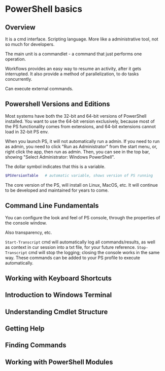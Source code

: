 # PowerShell basics
## Overview
It is a cmd interface. Scripting language. More like a administrative tool, not so much for developers. 

The main unit is a commandlet - a command that just performs one operation. 

Workflows provides an easy way to resume an activity, after it gets interrupted. It also provide a method of parallelization, to do tasks concurrently. 

Can execute external commands.

## Powershell Versions and Editions
Most systems have both the 32-bit and 64-bit versions of PowerShell installed. You want to use the 64-bit version exclusively, because most of the PS functionality comes from extensions, and 64-bit extensions cannot load in 32-bit PS env. 

When you launch PS, it will not automatically run a admin. If you need to run as admin, you need to click "Run as Administrator" from the start menu, or, right click the app, then run as admin. Then, you can see in the top bar, showing "Select Administrator: Windows PowerShell". 

The dollar symbol indicates that this is a variable. 
```powershell
$PSVersionTable   # automatic variable, shows version of PS running
```

The core version of the PS, will install on Linux, MacOS, etc. It will continue to be developed and maintained for years to come. 

## Command Line Fundamentals
You can configure the look and feel of PS console, through the properties of the console window. 

Also transparency, etc. 

`Start-Transcript` cmd will automatically log all commands/results, as well as context in cur session into a txt file, for your future reference. `Stop-Transcript` cmd will stop the logging; closing the console works in the same way. These commands can be added to your PS profile to execute automatically. 


## Working with Keyboard Shortcuts


## Introduction to Windows Terminal


## Understanding Cmdlet Structure


## Getting Help


## Finding Commands


## Working with PowerShell Modules





































